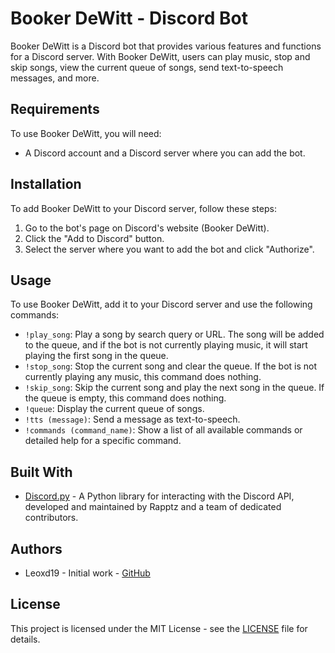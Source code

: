 # Booker DeWitt - Discord Bot

Booker DeWitt is a Discord bot that provides various features and functions for a Discord server. With Booker DeWitt, users can play music, stop and skip songs, view the current queue of songs, send text-to-speech messages, and more.

## Requirements

To use Booker DeWitt, you will need:

- A Discord account and a Discord server where you can add the bot.

## Installation

To add Booker DeWitt to your Discord server, follow these steps:

1. Go to the bot's page on Discord's website (Booker DeWitt).
2. Click the "Add to Discord" button.
3. Select the server where you want to add the bot and click "Authorize".

## Usage

To use Booker DeWitt, add it to your Discord server and use the following commands:

- `!play_song`: Play a song by search query or URL. The song will be added to the queue, and if the bot is not currently playing music, it will start playing the first song in the queue.
- `!stop_song`: Stop the current song and clear the queue. If the bot is not currently playing any music, this command does nothing.
- `!skip_song`: Skip the current song and play the next song in the queue. If the queue is empty, this command does nothing.
- `!queue`: Display the current queue of songs.
- `!tts (message)`: Send a message as text-to-speech.
- `!commands (command_name)`: Show a list of all available commands or detailed help for a specific command.

## Built With

- [Discord.py](https://github.com/Rapptz/discord.py) - A Python library for interacting with the Discord API, developed and maintained by Rapptz and a team of dedicated contributors.

## Authors

- Leoxd19 - Initial work - [GitHub](https://github.com/Leoxd19)

## License

This project is licensed under the MIT License - see the [LICENSE](LICENSE) file for details.
